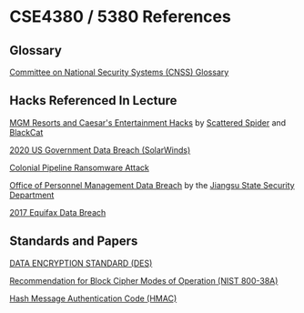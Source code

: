 # CSE4380 / 5380 References

## Glossary
[Committee on National Security Systems (CNSS) Glossary](https://github.com/CSE4380-Spring-2025/Standards/blob/main/CNSSI_4009_FinalVersion_Clean_6December2021.pdf)

## Hacks Referenced In Lecture
[MGM Resorts and Caesar's Entertainment Hacks](https://www.businessinsider.com/mgm-caesars-las-vegas-casinos-targeted-scattered-spider-hacking-group-2023-9) by [Scattered Spider](https://www.trellix.com/blogs/research/scattered-spider-the-modus-operandi/) and [BlackCat](https://en.wikipedia.org/wiki/BlackCat_(cyber_gang))

[2020 US Government Data Breach (SolarWinds)](https://en.wikipedia.org/wiki/2020_United_States_federal_government_data_breach)

[Colonial Pipeline Ransomware Attack](https://en.wikipedia.org/wiki/Colonial_Pipeline_ransomware_attack)

[Office of Personnel Management Data Breach](https://en.wikipedia.org/wiki/Office_of_Personnel_Management_data_breach) by the [Jiangsu State Security Department](https://en.wikipedia.org/wiki/Jiangsu_State_Security_Department)

[2017 Equifax Data Breach](https://en.wikipedia.org/wiki/2017_Equifax_data_breach)

## Standards and Papers
[DATA ENCRYPTION STANDARD (DES)](https://github.com/CSE4380-Spring-2025/Standards/blob/main/fips46-3.pdf)

[Recommendation for Block Cipher Modes of Operation (NIST 800-38A)](https://github.com/CSE4380-Spring-2025/Standards/blob/main/nistspecialpublication800-38a.pdf)

[Hash Message Authentication Code (HMAC)](https://github.com/CSE4380-Spring-2025/Standards/blob/main/rfc2104.pdf)
